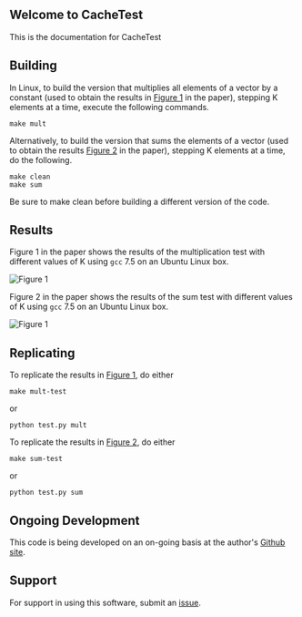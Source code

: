 ## Welcome to CacheTest

This is the documentation for CacheTest

## Building

In Linux, to build the version that multiplies all elements of a vector by a
constant (used to obtain the results in [Figure 1](https://github.com/INFORMSJoC/JoCTemplate/blob/master/results/mult-test.png) in the
paper), stepping K elements at a time, execute the following commands.

```
make mult
```

Alternatively, to build the version that sums the elements of a vector (used
to obtain the results [Figure 2](https://github.com/INFORMSJoC/JoCTemplate/blob/master/results/sum-test.png) in the paper), stepping K
elements at a time, do the following.

```
make clean
make sum
```

Be sure to make clean before building a different version of the code.

## Results

Figure 1 in the paper shows the results of the multiplication test with different
values of K using `gcc` 7.5 on an Ubuntu Linux box.

![Figure 1](https://raw.githubusercontent.com/INFORMSJoC/JoCTemplate/master/results/mult-test.png)

Figure 2 in the paper shows the results of the sum test with different
values of K using `gcc` 7.5 on an Ubuntu Linux box.

![Figure 1](https://raw.githubusercontent.com/INFORMSJoC/JoCTemplate/master/results/sum-test.png)

## Replicating

To replicate the results in [Figure 1](https://raw.githubusercontent.com/INFORMSJoC/JoCTemplate/master/results/mult-test.png), do either

```
make mult-test
```
or
```
python test.py mult
```
To replicate the results in [Figure 2](https://raw.githubusercontent.com/INFORMSJoC/JoCTemplate/master/results/sum-test.png), do either

```
make sum-test
```
or
```
python test.py sum
```

## Ongoing Development

This code is being developed on an on-going basis at the author's
[Github site](https://github.com/tkralphs/JoCTemplate).

## Support

For support in using this software, submit an
[issue](https://github.com/tkralphs/JoCTemplate/issues/new).
